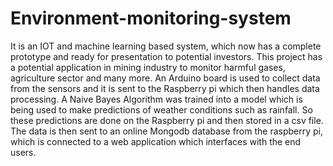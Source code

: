 # Environment-monitoring-system
It is an IOT and machine learning based system, which now has a complete prototype and ready for presentation to potential investors.
This project has a potential application in mining industry to monitor harmful gases, agriculture sector and many more.
An Arduino board is used to collect data from the sensors and it is sent to the Raspberry pi which then handles data processing.
A Naive Bayes Algorithm was trained into a model which is being used to make predictions of weather conditions such as rainfall.
So these predictions are done on the Raspberry pi and then stored in a csv file.
The data is then sent to an online Mongodb database from the raspberry pi, which is connected to a web application which interfaces with the end users.

